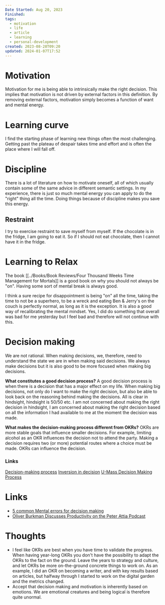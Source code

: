 ```yaml
---
Date Started: Aug 20, 2023
Finished: 
tags:
  - motivation
  - life
  - article
  - learning
  - personal-development
created: 2023-08-28T09:20
updated: 2024-01-07T17:52
---
```

# Motivation

Motivation for me is being able to intrinsically make the right decision. This implies that motivation is not driven by external factors in this definition. By removing external factors, motivation simply becomes a function of want and mental energy. 


# Learning curve
I find the starting phase of learning new things often the most challenging. Getting past the plateau of despair takes time and effort and is often the place where I will fall off.  


# Discipline 
There is a lot of literature on how to motivate oneself, all of which usually contain some of the same advice in different semantic settings. In my experience, there is just so much mental energy you can apply to do the "right" thing all the time. Doing things because of discipline makes you save this energy.

## Restraint
I try to exercise restraint to save myself from myself. If the chocolate is in the fridge, I am going to eat it. So if I should not eat chocolate, then I cannot have it in the fridge. 


# Learning to Relax
The book [[../Books/Book Reviews/Four Thousand Weeks Time Management for Mortals]] is a good book on why you should not always be "on".  Having some sort of mental break is always good. 

I think a sure recipe for disappointment is being "on" all the time, taking the time to not be a superhero, to be a wreck and eating Ben & Jerry's on the couch is perfectly normal, as long as it is the exception. It is also a good way of recalibrating the mental mindset. Yes, I did do something that overall was bad for me yesterday but I feel bad and therefore will not continue with this. 

# Decision making 

We are not rational. When making decisions, we, therefore, need to understand the state we are in when making said decisions.  We always make decisions but it is also good to be more focused when making big decisions. 

**What constitutes a good decision process?** 
A good decision process is when there is a decision that has a major effect on my life. When making big decisions, not only do I want to make the right decision, but also be able to look back on the reasoning behind making the decisions. All is clear in hindsight, hindsight is 50/50 etc. I am not concerned about making the right decision in hindsight, I am concerned about making the right decision based on all the information I had available to me at the moment the decision was made. 

 **What makes the decision-making process different from OKRs?**  OKRs are more stable goals that influence smaller decisions. For example, limiting alcohol as an OKR influences the decision not to attend the party. Making a decision requires two (or more) potential routes where a choice must be made. OKRs can influence the decision. 

### Links
[Decision-making process](https://www.lucidchart.com/blog/decision-making-process-steps)
[Inversion in decision](https://jamesclear.com/inversion)
[U-Mass Decision Making Process](https://www.umassd.edu/media/umassdartmouth/fycm/decision_making_process.pdf)



# Links
- [5 common Mental errors for decision making](https://jamesclear.com/common-mental-errors)
- [Oliver Burkman Discusses Productivity on the Peter Attia Podcast ](https://open.spotify.com/episode/0RPUtABlkOLjG1laWHMZvD?si=8afc50364ff04966)

# Thoughts 
- I feel like OKRs are best when you have time to validate the progress. When having year-long OKRs you don't have the possibility to adapt the OKRs to the fact on the ground. Leave the years to strategy and culture, and let OKRs be more on-the-ground concrete things to work on.  As an example, I did an OKR on becoming a writer, and with key results based on articles, but halfway through I started to work on the digital garden and the metrics changed. 
- Accept that decision making and motivation is inherently based on emotions. We are emotional creatures and being logical is therefore quite unormal. 
